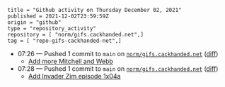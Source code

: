 ```
title = "Github activity on Thursday December 02, 2021"
published = 2021-12-02T23:59:59Z
origin = "github"
type = "repository_activity"
repository = [ "norm/gifs.cackhanded.net",]
tag = [ "repo-gifs-cackhanded-net",]
```

* 07:26 — Pushed 1 commit to `main` on [`norm/gifs.cackhanded.net`](https://github.com/norm/gifs.cackhanded.net) ([diff](https://github.com/norm/gifs.cackhanded.net/compare/b2e7c0a1fc2d7193fe9b5b12d33b59c3d9486fd9..352238d73ad0ddf136156d20db122ada6a499d21))
  * [Add more Mitchell and Webb](https://github.com/norm/gifs.cackhanded.net/commit/352238d73ad0ddf136156d20db122ada6a499d21)
* 07:28 — Pushed 1 commit to `main` on [`norm/gifs.cackhanded.net`](https://github.com/norm/gifs.cackhanded.net) ([diff](https://github.com/norm/gifs.cackhanded.net/compare/352238d73ad0ddf136156d20db122ada6a499d21..3c90b4071012ab33fd3cf1b590ea2643948cf976))
  * [Add Invader Zim episode 1x04a](https://github.com/norm/gifs.cackhanded.net/commit/3c90b4071012ab33fd3cf1b590ea2643948cf976)

